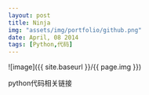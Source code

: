 ```yaml
---
layout: post
title: Ninja
img: "assets/img/portfolio/github.png"
date: April, 08 2014
tags: [Python,代码]
---
```


![image]({{ site.baseurl }}/{{ page.img }})

python代码相关链接

